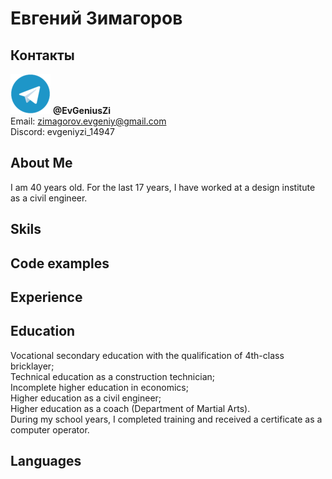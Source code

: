 # Евгений Зимагоров

## Контакты
![](telegram-64x64.png "telegram") **@EvGeniusZi**  
Email: zimagorov.evgeniy@gmail.com  
Discord: evgeniyzi_14947  

## About Me
I am 40 years old. For the last 17 years, I have worked at a design institute as a civil engineer.

## Skils

## Code examples

## Experience

## Education
Vocational secondary education with the qualification of 4th-class bricklayer;  
Technical education as a construction technician;  
Incomplete higher education in economics;  
Higher education as a civil engineer;  
Higher education as a coach (Department of Martial Arts).  
During my school years, I completed training and received a certificate as a computer operator.
## Languages

